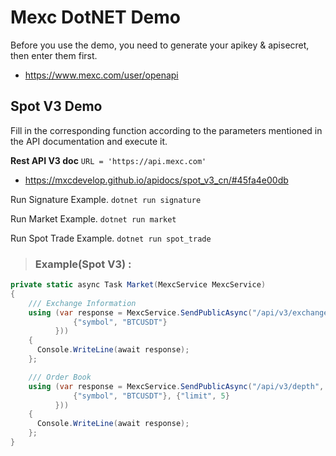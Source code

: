 # Mexc DotNET Demo

Before you use the demo, you need to generate your apikey & apisecret, then enter them first.

* <https://www.mexc.com/user/openapi>

## Spot V3 Demo 

Fill in the corresponding function according to the parameters mentioned in the API documentation and execute it. 

**Rest API V3 doc**   `URL = 'https://api.mexc.com'`

* <https://mxcdevelop.github.io/apidocs/spot_v3_cn/#45fa4e00db>

Run Signature Example.
`dotnet run signature`

Run Market Example.
`dotnet run market`

Run Spot Trade Example.
`dotnet run spot_trade`

> ### Example(Spot V3) :

```csharp
private static async Task Market(MexcService MexcService)
{
    /// Exchange Information
    using (var response = MexcService.SendPublicAsync("/api/v3/exchangeInfo", HttpMethod.Get, new Dictionary<string, object> {
              {"symbol", "BTCUSDT"}
          }))
    {
      Console.WriteLine(await response);
    };

    /// Order Book
    using (var response = MexcService.SendPublicAsync("/api/v3/depth", HttpMethod.Get, new Dictionary<string, object> {
              {"symbol", "BTCUSDT"}, {"limit", 5}
          }))
    {
      Console.WriteLine(await response);
    };
}
```
